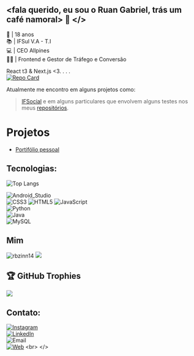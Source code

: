 ## <fala querido, eu sou o Ruan Gabriel, trás um café namoral> 👋 </>

👾 | 18 anos <br>
📚 | IFSul V.A - T.I <br>
💻 | CEO Allpines <br>
🐱‍👤 | Frontend e Gestor de Tráfego e Conversão <br>

React t3 & Next.js <3. . . . <br>
[![Repo Card](https://github-readme-stats.vercel.app/api/pin/?username=SEUUSERNAME&repo=SEUREPOSITORIO&bg_color=000&border_color=30A3DC&show_icons=true&icon_color=30A3DC&title_color=E94D5F&text_color=FFF)](https://github.com/SEUUSERNAME/SEUREPOSITORIO)

Atualmente me encontro em alguns projetos como:
>[IFSocial](https://github.com/cocacolacomvodka/IFSocial)
e em alguns particulares que envolvem alguns testes nos meus [repositórios](https://github.com/rbxyz?tab=repositories).
>
# Projetos
- [Portifólio pessoal](https://www.ruanbueno.cloud/)

## Tecnologias:
![Top Langs](https://github-readme-stats-git-masterrstaa-rickstaa.vercel.app/api/top-langs/?username=SEUUSERNAME&layout=compact&bg_color=000&border_color=30A3DC&title_color=E94D5F&text_color=FFF)

![Android_Studio](https://img.shields.io/badge/Android_Studio-3DDC84?style=for-the-badge&logo=android-studio&logoColor=white)
</br>
![CSS3](https://img.shields.io/badge/css3-%231572B6.svg?style=for-the-badge&logo=css3&logoColor=white)
![HTML5](https://img.shields.io/badge/html5-%23E34F26.svg?style=for-the-badge&logo=html5&logoColor=white)
![JavaScript](https://img.shields.io/badge/JavaScript-F7DF1E?style=for-the-badge&logo=javascript&logoColor=white)
<br>
![Python](https://img.shields.io/badge/Python-yellow?style=for-the-badge&logo=python&logoColor=white)
<br>
![Java](https://img.shields.io/badge/Java-007396?style=for-the-badge&logo=java&logoColor=white)
<br>
![MySQL](https://img.shields.io/badge/MySQL-4479A1?style=for-the-badge&logo=mysql&logoColor=white)
<br>

## Mim
![rbzinn14](https://img.shields.io/badge/Steam-000000?style=for-the-badge&logo=steam&logoColor=white)
![](https://img.shields.io/badge/Spotify-1ED760?&style=for-the-badge&logo=spotify&logoColor=white)


## 🏆 GitHub Trophies
![](https://github-profile-trophy.vercel.app/?username=rbxyz&theme=dracula&no-frame=false&no-bg=true&margin-w=4)

## Contato:
[![Instagram](https://img.shields.io/badge/Instagram-@rb_rs_-E4405F?style=for-the-badge&logo=instagram&logoColor=white&labelColor=101010)](https://instagram.com/rb_rs_)
</br>
[![LinkedIn](https://img.shields.io/badge/LinkedIn-Ruan_Bueno-0077B5?style=for-the-badge&logo=linkedin&logoColor=white&labelColor=101010)](https://www.linkedin.com/in/ruan-bueno-68929923a)
<br>
![Email](https://img.shields.io/badge/rbcr4z1@gmail.com-D14836?style=for-the-badge&logo=gmail&logoColor=white&labelColor=101010)
</br>
[![Web](https://img.shields.io/badge/IFSocial-14a1f0?style=for-the-badge&logo=dev.to&logoColor=white&labelColor=101010)]([https://mouredev.com](https://github.com/cocacolacomvodka/IFSocial/discussions/ifsocialproject.my.canva.site))
<br>
</>

